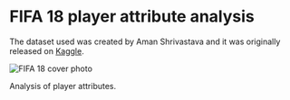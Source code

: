 # FIFA 18 player attribute analysis

The dataset used was created by Aman Shrivastava and it was originally released on [Kaggle](https://www.kaggle.com/thec03u5/fifa-18-demo-player-dataset/home).

![FIFA 18 cover photo](https://static.gamespot.com/uploads/screen_kubrick/1556/15568848/3294095-fifa18_promo_13.jpg)

Analysis of player attributes. 
